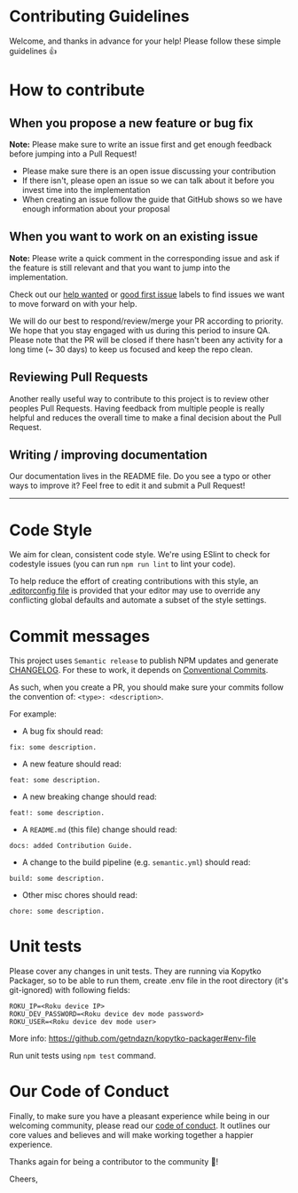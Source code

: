 # Contributing Guidelines

Welcome, and thanks in advance for your help! Please follow these simple guidelines :+1:

# How to contribute

## When you propose a new feature or bug fix

**Note:** Please make sure to write an issue first and get enough feedback before jumping into a Pull Request!

- Please make sure there is an open issue discussing your contribution
- If there isn't, please open an issue so we can talk about it before you invest time into the implementation
- When creating an issue follow the guide that GitHub shows so we have enough information about your proposal

## When you want to work on an existing issue

**Note:** Please write a quick comment in the corresponding issue and ask if the feature is still relevant and that you want to jump into the implementation.

Check out our [help wanted](https://github.com/getndazn/kopytko-unit-testing-framework/labels/help%20wanted) or [good first issue](https://github.com/getndazn/kopytko-unit-testing-framework/labels/good%20first%20issue) labels to find issues we want to move forward on with your help.

We will do our best to respond/review/merge your PR according to priority. We hope that you stay engaged with us during this period to insure QA. Please note that the PR will be closed if there hasn't been any activity for a long time (~ 30 days) to keep us focused and keep the repo clean.

## Reviewing Pull Requests

Another really useful way to contribute to this project is to review other peoples Pull Requests. Having feedback from multiple people is really helpful and reduces the overall time to make a final decision about the Pull Request.

## Writing / improving documentation

Our documentation lives in the README file. Do you see a typo or other ways to improve it? Feel free to edit it and submit a Pull Request!

---

# Code Style

We aim for clean, consistent code style. We're using ESlint to check for codestyle issues (you can run `npm run lint` to lint your code).

To help reduce the effort of creating contributions with this style, an [.editorconfig file](http://editorconfig.org/) is provided that your editor may use to override any conflicting global defaults and automate a subset of the style settings.

# Commit messages

This project uses `Semantic release` to publish NPM updates and generate [CHANGELOG](CHANGELOG.md). For these to work, it depends on [Conventional Commits](https://www.conventionalcommits.org/en/v1.0.0-beta.3).

As such, when you create a PR, you should make sure your commits follow the convention of: `<type>: <description>`.

For example:

* A bug fix should read:

```text
fix: some description.
```

* A new feature should read:

```text
feat: some description.
```

* A new breaking change should read:

```text
feat!: some description.
```

* A `README.md` (this file) change should read:

```text
docs: added Contribution Guide.
```

* A change to the build pipeline (e.g. `semantic.yml`) should read:

```text
build: some description.
```

* Other misc chores should read:

```text
chore: some description.
```

# Unit tests
Please cover any changes in unit tests.
They are running via Kopytko Packager, so to be able to run them, create .env file in the root directory (it's git-ignored) with following fields:
```
ROKU_IP=<Roku device IP>
ROKU_DEV_PASSWORD=<Roku device dev mode password>
ROKU_USER=<Roku device dev mode user>
```
More info: https://github.com/getndazn/kopytko-packager#env-file

Run unit tests using `npm test` command.

# Our Code of Conduct

Finally, to make sure you have a pleasant experience while being in our welcoming community, please read our [code of conduct](CODE_OF_CONDUCT.md). It outlines our core values and believes and will make working together a happier experience.

Thanks again for being a contributor to the community :tada:!

Cheers,
